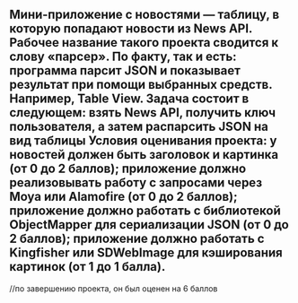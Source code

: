 Мини-приложение с новостями — таблицу, в которую попадают новости из News API. Рабочее название такого проекта сводится к слову «парсер». По факту, так и есть: программа парсит JSON и показывает результат при помощи выбранных средств. Например, Table View.
Задача состоит в следующем: взять News API, получить ключ пользователя, а затем распарсить JSON на вид таблицы
 Условия оценивания проекта:
у новостей должен быть заголовок и картинка (от 0 до 2 баллов);
приложение должно реализовывать работу с запросами через Moya или Alamofire (от 0 до 2 баллов);
приложение должно работать с библиотекой ObjectMapper для сериализации JSON (от 0 до 2 баллов);
приложение должно работать с Kingfisher или SDWebImage для кэширования картинок (от 1 до 1 балла).
-------------------------
//по завершению проекта, он был оценен на 6 баллов
